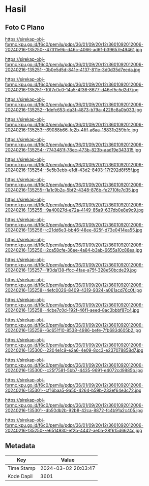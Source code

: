 # Hasil

## Foto C Plano

https://sirekap-obj-formc.kpu.go.id/f6c0/pemilu/pdpr/36/01/09/20/12/3601092012006-20240216-135250--47311e9b-d46c-4066-ad6f-b39657e49461.jpg

https://sirekap-obj-formc.kpu.go.id/f6c0/pemilu/pdpr/36/01/09/20/12/3601092012006-20240216-135251--0b0e5d5d-841e-4137-811e-3d0d35d7eeda.jpg

https://sirekap-obj-formc.kpu.go.id/f6c0/pemilu/pdpr/36/01/09/20/12/3601092012006-20240216-135251--10f7c0c0-14a5-4f36-8677-d46ef5c5d2d7.jpg

https://sirekap-obj-formc.kpu.go.id/f6c0/pemilu/pdpr/36/01/09/20/12/3601092012006-20240216-135252--1defc653-da3f-4873-b79a-4228c8a0b033.jpg

https://sirekap-obj-formc.kpu.go.id/f6c0/pemilu/pdpr/36/01/09/20/12/3601092012006-20240216-135253--69088b66-fc2b-4fff-a6aa-18831b259bfc.jpg

https://sirekap-obj-formc.kpu.go.id/f6c0/pemilu/pdpr/36/01/09/20/12/3601092012006-20240216-135254--7743481f-78ec-473b-823b-aad19e343315.jpg

https://sirekap-obj-formc.kpu.go.id/f6c0/pemilu/pdpr/36/01/09/20/12/3601092012006-20240216-135254--5e5b3ebb-e1df-43d2-8403-17f292d8f55f.jpg

https://sirekap-obj-formc.kpu.go.id/f6c0/pemilu/pdpr/36/01/09/20/12/3601092012006-20240216-135255--1a1c9b2a-5bf2-4348-876b-fe2710fe7d35.jpg

https://sirekap-obj-formc.kpu.go.id/f6c0/pemilu/pdpr/36/01/09/20/12/3601092012006-20240216-135255--9a40027d-e72a-4149-85a9-637db0e8e9c9.jpg

https://sirekap-obj-formc.kpu.go.id/f6c0/pemilu/pdpr/36/01/09/20/12/3601092012006-20240216-135256--c21dd6e3-bb46-48ee-825f-d73e0414ea55.jpg

https://sirekap-obj-formc.kpu.go.id/f6c0/pemilu/pdpr/36/01/09/20/12/3601092012006-20240216-135256--2ca58cfe-36ee-4a84-b3ab-6655a10c88ea.jpg

https://sirekap-obj-formc.kpu.go.id/f6c0/pemilu/pdpr/36/01/09/20/12/3601092012006-20240216-135257--1f0da138-ffcc-4fae-a75f-328e50bcde29.jpg

https://sirekap-obj-formc.kpu.go.id/f6c0/pemilu/pdpr/36/01/09/20/12/3601092012006-20240216-135258--4efc0026-8409-4319-9324-a061acd76c0f.jpg

https://sirekap-obj-formc.kpu.go.id/f6c0/pemilu/pdpr/36/01/09/20/12/3601092012006-20240216-135258--4cbe7c0d-192f-46f1-aeed-8ac3bbbf87c4.jpg

https://sirekap-obj-formc.kpu.go.id/f6c0/pemilu/pdpr/36/01/09/20/12/3601092012006-20240216-135259--6c651f10-8538-4986-befe-7fb683d605b2.jpg

https://sirekap-obj-formc.kpu.go.id/f6c0/pemilu/pdpr/36/01/09/20/12/3601092012006-20240216-135300--2204e1c9-e2a6-4e09-8cc3-e237078858d7.jpg

https://sirekap-obj-formc.kpu.go.id/f6c0/pemilu/pdpr/36/01/09/20/12/3601092012006-20240216-135300--c25f7581-5bb7-4435-9691-e4072cd9885b.jpg

https://sirekap-obj-formc.kpu.go.id/f6c0/pemilu/pdpr/36/01/09/20/12/3601092012006-20240216-135301--cf16baa5-9a50-4264-b59b-233ef64e3c72.jpg

https://sirekap-obj-formc.kpu.go.id/f6c0/pemilu/pdpr/36/01/09/20/12/3601092012006-20240216-135301--db50db2b-92b8-42ca-8872-fc4b91a2c405.jpg

https://sirekap-obj-formc.kpu.go.id/f6c0/pemilu/pdpr/36/01/09/20/12/3601092012006-20240216-135250--e6514930-ef2b-4442-ae0a-28f615d6624c.jpg


## Metadata

| Key        | Value               |
| ---------- | ------------------- |
| Time Stamp | 2024-03-02 20:03:47 |
| Kode Dapil | 3601                |



